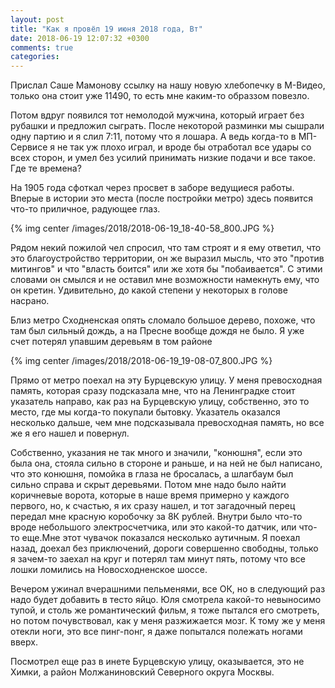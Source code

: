 ```yaml
---
layout: post
title: "Как я провёл 19 июня 2018 года, Вт"
date: 2018-06-19 12:07:32 +0300
comments: true
categories: 
---
```

Прислал Саше Мамонову ссылку на нашу новую хлебопечку в М-Видео, только она стоит уже 11490, то есть мне каким-то образзом повезло.

Потом вдруг появился тот немолодой мужчина, который играет без рубашки и предложил сыграть. После некоторой разминки мы сышрали одну партию и я слил 7:11, потому что я лошара. А ведь когда-то в МП-Сервисе я не так уж плохо играл, и вроде бы отработал все удары со всех сторон, и умел без усилий принимать низкие подачи и все такое. Где те времена?


На 1905 года сфоткал через просвет в заборе ведущиеся работы. Вперые в истории это места (после постройки метро) здесь появится что-то приличное, радующее глаз.

{% img center /images/2018/2018-06-19_18-40-58_800.JPG %}

Рядом некий пожилой чел спросил, что там строят и я ему ответил, что это благоустройство территории, он же выразил мысль, что это "против митингов" и что "власть боится" или же хотя бы "побаивается". С этими словами он смылся и не оставил мне возможности намекнуть ему, что он кретин. Удивительно, до какой степени у некоторых в голове насрано.

Близ метро Сходненская опять сломало большое дерево, похоже, что там был сильный дождь, а на Пресне вообще дождя не было. Я уже счет потерял упавшим деревьям в том районе

{% img center /images/2018/2018-06-19_19-08-07_800.JPG %}

Прямо от метро поехал на эту Бурцевскую улицу. У меня превосходная память, которая сразу подсказала мне, что на Ленинградке стоит указатель направо, как раз на Бурцевскую улицу, собственно, это то место, где мы когда-то покупали бытовку. Указатель оказался несколько дальше, чем мне подсказывала превосходная память, но все же я его нашел и повернул.


Собственно, указания не так много и значили, "конюшня", если это была она, стояла сильно в стороне и раньше, и на ней не был написано, что это конюшня, помойка в глаза не бросалась, а шлагбаум был сильно справа и скрыт деревьями. Потом мне надо было найти коричневые ворота, которые в наше время примерно у каждого первого, но, к счастью, я их сразу нашел, и тот загадочный перец передал мне красную коробочку за 8К рублей. Внутри было что-то вроде небольшого электросчетчика, или это какой-то датчик, или что-то еще.Мне этот чувачок показался несколько аутичным. Я поехал назад, доехал без приключений, дороги совершенно свободны, только я зачем-то заехал на круг и потерял там минут пять, потому что все лошки ломились на Новосходненское шоссе.

Вечером ужинал вчерашними пельменями, все ОК, но в следующий раз надо будет добавить в тесто яйцо. Юля смотрела какой-то невыносимо тупой, и столь же романтический фильм, я тоже пытался его смотреть, но потом почувствовал, как у меня разжижается мозг. К тому же у меня отекли ноги, это все пинг-понг, я даже попытался полежать ногами вверх.

Посмотрел еще раз в инете Бурцевскую улицу, оказывается, это не Химки, а район Молжаниновский Северного округа Москвы.